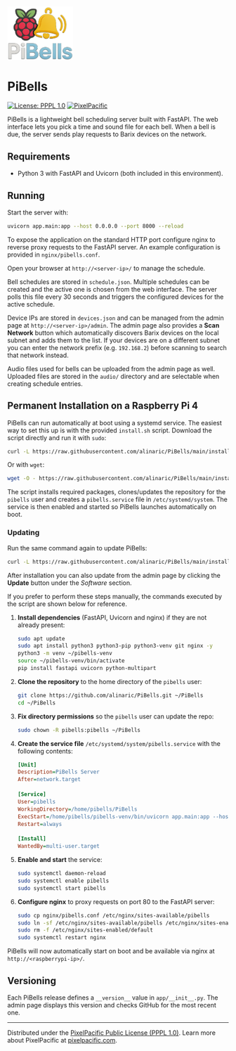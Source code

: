 <img src="static/pibells-logo.png" alt="PiBells Logo" width="150">

# PiBells

[![License: PPPL 1.0](https://img.shields.io/badge/License-PPPL%201.0-blue)](LICENSE)
[![PixelPacific](https://img.shields.io/badge/PixelPacific-Website-blue)](https://pixelpacific.com)

PiBells is a lightweight bell scheduling server built with FastAPI. The web interface lets you pick a time and sound file for each bell. When a bell is due, the server sends play requests to Barix devices on the network.

## Requirements

* Python 3 with FastAPI and Uvicorn (both included in this environment).

## Running

Start the server with:

```bash
uvicorn app.main:app --host 0.0.0.0 --port 8000 --reload
```

To expose the application on the standard HTTP port configure nginx to
reverse proxy requests to the FastAPI server. An example configuration is
provided in `nginx/pibells.conf`.

Open your browser at `http://<server-ip>/` to manage the schedule.

Bell schedules are stored in `schedule.json`. Multiple schedules can be created
and the active one is chosen from the web interface. The server polls this file
every 30 seconds and triggers the configured devices for the active schedule.

Device IPs are stored in `devices.json` and can be managed from the admin page at
`http://<server-ip>/admin`. The admin page also provides a **Scan Network** button which automatically discovers
Barix devices on the local subnet and adds them to the list. If your devices are
on a different subnet you can enter the network prefix (e.g. `192.168.2`) before
scanning to search that network instead.

Audio files used for bells can be uploaded from the admin page as well. Uploaded
files are stored in the `audio/` directory and are selectable when creating
schedule entries.

## Permanent Installation on a Raspberry Pi 4

PiBells can run automatically at boot using a systemd service. The easiest way
to set this up is with the provided `install.sh` script. Download the script
directly and run it with `sudo`:

```bash
curl -L https://raw.githubusercontent.com/alinaric/PiBells/main/install.sh | sudo bash
```

Or with `wget`:

```bash
wget -O - https://raw.githubusercontent.com/alinaric/PiBells/main/install.sh | sudo bash
```

The script installs required packages, clones/updates the repository for the
`pibells` user and creates a `pibells.service` file in `/etc/systemd/system`. The
service is then enabled and started so PiBells launches automatically on boot.

### Updating

Run the same command again to update PiBells:

```bash
curl -L https://raw.githubusercontent.com/alinaric/PiBells/main/install.sh | sudo bash
```

After installation you can also update from the admin page by clicking the **Update** button under the *Software* section.

If you prefer to perform these steps manually, the commands executed by the
script are shown below for reference.

1. **Install dependencies** (FastAPI, Uvicorn and nginx) if they are not already present:

   ```bash
   sudo apt update
   sudo apt install python3 python3-pip python3-venv git nginx -y
   python3 -m venv ~/pibells-venv
   source ~/pibells-venv/bin/activate
   pip install fastapi uvicorn python-multipart
   ```

2. **Clone the repository** to the home directory of the `pibells` user:

   ```bash
   git clone https://github.com/alinaric/PiBells.git ~/PiBells
   cd ~/PiBells
   ```

3. **Fix directory permissions** so the `pibells` user can update the repo:

   ```bash
   sudo chown -R pibells:pibells ~/PiBells
   ```

4. **Create the service file** `/etc/systemd/system/pibells.service` with the following
   contents:

   ```ini
   [Unit]
   Description=PiBells Server
   After=network.target

   [Service]
   User=pibells
   WorkingDirectory=/home/pibells/PiBells
   ExecStart=/home/pibells/pibells-venv/bin/uvicorn app.main:app --host 0.0.0.0 --port 8000
   Restart=always

   [Install]
   WantedBy=multi-user.target
   ```

5. **Enable and start** the service:

   ```bash
   sudo systemctl daemon-reload
   sudo systemctl enable pibells
   sudo systemctl start pibells
   ```

6. **Configure nginx** to proxy requests on port 80 to the FastAPI server:

   ```bash
   sudo cp nginx/pibells.conf /etc/nginx/sites-available/pibells
   sudo ln -sf /etc/nginx/sites-available/pibells /etc/nginx/sites-enabled/pibells
   sudo rm -f /etc/nginx/sites-enabled/default
   sudo systemctl restart nginx
   ```

PiBells will now automatically start on boot and be available via nginx at `http://<raspberrypi-ip>/`.

## Versioning

Each PiBells release defines a `__version__` value in `app/__init__.py`. The
admin page displays this version and checks GitHub for the most recent one.

---

Distributed under the [PixelPacific Public License (PPPL 1.0)](LICENSE).
Learn more about PixelPacific at [pixelpacific.com](https://pixelpacific.com).
